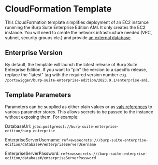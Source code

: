 # CloudFormation Template

This CloudFormation template simplifies deployment of an EC2 instance runnning the Burp Suite Enterprise Edition AMI. It only creates the EC2 instance. You will need to create the network infrastructure needed (VPC, subnet, security groups etc.) and provide [an external database](https://portswigger.net/burp/documentation/enterprise/getting-started/setup-ext-db).

## Enterprise Version

By default, the template will launch the latest release of Burp Suite Enterprise Edition. If you want to "pin" the version to a specific release, replace the "latest" tag with the required version number e.g. `/portswigger/burp-suite-enterprise-edition/2023.9.1/enterprise-ami`.

## Template Parameters

Parameters can be supplied as either plain values or as [vals references](https://github.com/helmfile/vals) to various parameter stores. This allows secrets to be passed to the instance without exposing them. For example:

DatabaseUrl: `jdbc:postgresql://burp-suite-enterprise-edition/burp_enterprise`

EnterpriseServerUsername: `ref+awssecrets:///burp-suite-enterprise-edition/database#/enterpriseServerUsername`

EnterpriseServerPassword: `ref+awssecrets:///burp-suite-enterprise-edition/database#/enterpriseServerPassword`